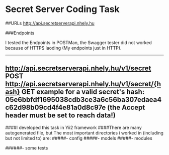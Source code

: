 # Secret Server Coding Task

##URLs
http://api.secretserverapi.nhely.hu

###Endpoints

I tested the Endpoints in POSTMan, the Swagger tester did not worked because of HTTPS laoding (My endpoints just in HTTP).

---
http://api.secretserverapi.nhely.hu/v1/secret  POST
http://api.secretserverapi.nhely.hu/v1/secret/{hash}  GET
example for a valid secret's hash: 05e6bbfdf1695038cdb3ce3a6c56ba307edaea4c62d98b09cd4f4e81a0d8c97e
(the Accept header must be set to reach data!)
---
####I developed this task in Yii2 framework
####There are many autogenerated file, but The most important directories i worked in (including but not limited to) are:
#####- config
#####- models
#####- modules

######- some tests